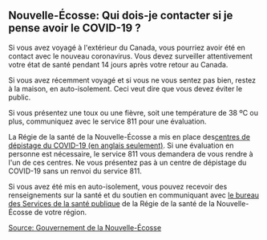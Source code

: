 ## Nouvelle-Écosse: Qui dois-je contacter si je pense avoir le COVID-19 ?

Si vous avez voyagé à l'extérieur du Canada, vous pourriez avoir été en contact avec le nouveau coronavirus. Vous devez surveiller attentivement votre état de santé pendant 14 jours après votre retour au Canada.

Si vous avez récemment voyagé et si vous ne vous sentez pas bien, restez à la maison, en auto-isolement. Ceci veut dire que vous devez éviter le public.

Si vous présentez une toux ou une fièvre, soit une température de 38 ºC ou plus, communiquez avec le service 811 pour une évaluation.

La Régie de la santé de la Nouvelle-Écosse a mis en place des[centres de dépistage du COVID-19 (en anglais seulement)](http://www.nshealth.ca/coronavirus). Si une évaluation en personne est nécessaire, le service 811 vous demandera de vous rendre à l'un de ces centres. Ne vous présentez pas à un centre de dépistage du COVID-19 sans un renvoi du service 811.

Si vous avez été mis en auto-isolement, vous pouvez recevoir des renseignements sur la santé et du soutien en communiquant avec [le bureau des Services de la santé publique](http://www.nshealth.ca/public-health-offices) de la Régie de la santé de la Nouvelle-Écosse de votre région.

[Source: Gouvernement de la Nouvelle-Écosse](https://novascotia.ca/coronavirus/fr/)
